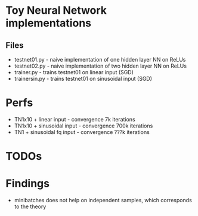 # Toy Neural Network implementations

## Files
- testnet01.py - naive implementation of one hidden layer NN on ReLUs
- testnet02.py - naive implementation of two hidden layer NN on ReLUs
- trainer.py - trains testnet01 on linear input (SGD)
- trainersin.py - trains testnet01 on sinusoidal input (SGD)

# Perfs 
- TN1x10 + linear input - convergence 7k iterations
- TN1x10 + sinusoidal input - convergence 700k iterations 
- TN1 + sinusoidal fq input - convergence ???k iterations 

# TODOs

# Findings
- minibatches does not help on independent samples, which corresponds to the theory